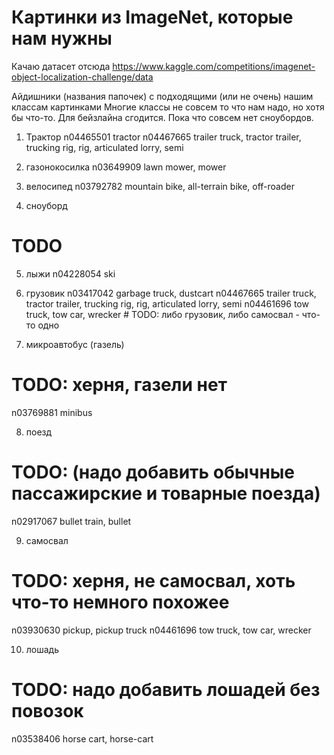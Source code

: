 # Картинки из ImageNet, которые нам нужны

Качаю датасет отсюда https://www.kaggle.com/competitions/imagenet-object-localization-challenge/data

Айдишники (названия папочек) с подходящими (или не очень) нашим классам картинками
Многие классы не совсем то что нам надо, но хотя бы что-то. Для бейзлайна сгодится. Пока что совсем нет сноубордов.

1.  Трактор
n04465501 tractor
n04467665 trailer truck, tractor trailer, trucking rig, rig, articulated lorry, semi

2.  газонокосилка
n03649909 lawn mower, mower

3.  велосипед
n03792782 mountain bike, all-terrain bike, off-roader

4.  сноуборд
# TODO

5.  лыжи
n04228054 ski

6.  грузовик
n03417042 garbage truck, dustcart
n04467665 trailer truck, tractor trailer, trucking rig, rig, articulated lorry, semi
n04461696 tow truck, tow car, wrecker # TODO: либо грузовик, либо самосвал - что-то одно

7.  микроавтобус (газель)
# TODO: херня, газели нет
n03769881 minibus

8.  поезд
# TODO: (надо добавить обычные пассажирские и товарные поезда)
n02917067 bullet train, bullet

9.  самосвал
# TODO: херня, не самосвал, хоть что-то немного похожее
n03930630 pickup, pickup truck
n04461696 tow truck, tow car, wrecker

10. лошадь
# TODO: надо добавить лошадей без повозок
n03538406 horse cart, horse-cart
